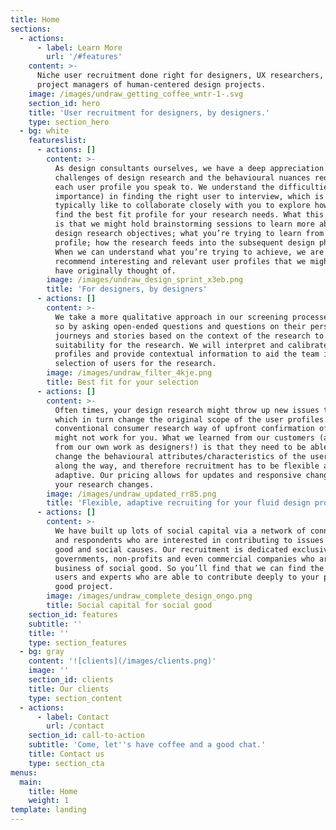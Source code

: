 ```yaml
---
title: Home
sections:
  - actions:
      - label: Learn More
        url: '/#features'
    content: >-
      Niche user recruitment done right for designers, UX researchers, and
      project managers of human-centered design projects.
    image: /images/undraw_getting_coffee_wntr-1-.svg
    section_id: hero
    title: 'User recruitment for designers, by designers.'
    type: section_hero
  - bg: white
    featureslist:
      - actions: []
        content: >-
          As design consultants ourselves, we have a deep appreciation of the
          challenges of design research and the behavioural nuances required in
          each user profile you speak to. We understand the difficulties (and
          importance) in finding the right user to interview, which is why we
          typically like to collaborate closely with you to explore how we can
          find the best fit profile for your research needs. What this entails
          is that we might hold brainstorming sessions to learn more about your
          design research objectives; what you’re trying to learn from each
          profile; how the research feeds into the subsequent design phases.
          When we can understand what you’re trying to achieve, we are able to
          recommend interesting and relevant user profiles that we might not
          have originally thought of.
        image: /images/undraw_design_sprint_x3eb.png
        title: 'For designers, by designers'
      - actions: []
        content: >-
          We take a more qualitative approach in our screening processes. We do
          so by asking open-ended questions and questions on their personal
          journeys and stories based on the context of the research to assess
          suitability for the research. We will interpret and calibrate the
          profiles and provide contextual information to aid the team in your
          selection of users for the research.
        image: /images/undraw_filter_4kje.png
        title: Best fit for your selection
      - actions: []
        content: >-
          Often times, your design research might throw up new issues to explore
          which in turn change the original scope of the user profiles. The
          conventional consumer research way of upfront confirmation of users
          might not work for you. What we learned from our customers (and also
          from our own work as designers!) is that they need to be able to
          change the behavioural attributes/characteristics of the user profiles
          along the way, and therefore recruitment has to be flexible and
          adaptive. Our pricing allows for updates and responsive changes, as
          your research changes.
        image: /images/undraw_updated_rr85.png
        title: 'Flexible, adaptive recruiting for your fluid design process'
      - actions: []
        content: >-
          We have built up lots of social capital via a network of connectors
          and respondents who are interested in contributing to issues on public
          good and social causes. Our recruitment is dedicated exclusively for
          governments, non-profits and even commercial companies who are in the
          business of social good. So you’ll find that we can find the right
          users and experts who are able to contribute deeply to your public
          good project.
        image: /images/undraw_complete_design_ongo.png
        title: Social capital for social good
    section_id: features
    subtitle: ''
    title: ''
    type: section_features
  - bg: gray
    content: '![clients](/images/clients.png)'
    image: ''
    section_id: clients
    title: Our clients
    type: section_content
  - actions:
      - label: Contact
        url: /contact
    section_id: call-to-action
    subtitle: 'Come, let''s have coffee and a good chat.'
    title: Contact us
    type: section_cta
menus:
  main:
    title: Home
    weight: 1
template: landing
---
```


